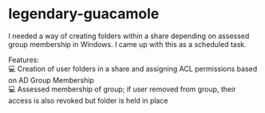 # legendary-guacamole
I needed a way of creating folders within a share depending on assessed group membership in Windows. I came up with this as a scheduled task.

Features: </br>
💻 Creation of user folders in a share and assigning ACL permissions based on AD Group Membership </br>
💻 Assessed membership of group; if user removed from group, their access is also revoked but folder is held in place
